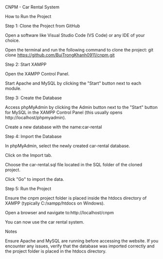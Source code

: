 CNPM - Car Rental System

How to Run the Project

Step 1: Clone the Project from GitHub

Open a software like Visual Studio Code (VS Code) or any IDE of your choice.

Open the terminal and run the following command to clone the project: git clone https://github.com/BuiTrongKhanh0911/cnpm.git



Step 2: Start XAMPP

Open the XAMPP Control Panel. 

Start Apache and MySQL by clicking the "Start" button next to each module.

Step 3: Create the Database

Access phpMyAdmin by clicking the Admin button next to the "Start" button for MySQL in the XAMPP Control Panel (this usually opens http://localhost/phpmyadmin).

Create a new database with the name:car-rental



Step 4: Import the Database

In phpMyAdmin, select the newly created car-rental database.

Click on the Import tab.

Choose the car-rental.sql file located in the SQL folder of the cloned project.

Click "Go" to import the data.

Step 5: Run the Project

Ensure the cnpm project folder is placed inside the htdocs directory of XAMPP (typically C:/xampp/htdocs on Windows).

Open a browser and navigate to:http://localhost/cnpm


You can now use the car rental system.

Notes

Ensure Apache and MySQL are running before accessing the website.
If you encounter any issues, verify that the database was imported correctly and the project folder is placed in the htdocs directory.

